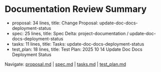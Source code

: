 # Documentation Review Summary

- proposal: 34 lines, title: Change Proposal: update-doc-docs-deployment-status
- spec: 25 lines, title: Spec Delta: project-documentation / update-doc-docs-deployment-status
- tasks: 11 lines, title: Tasks: update-doc-docs-deployment-status
- test_plan: 18 lines, title: Test Plan: 2025 10 14 Update Doc Docs Deployment Status

Navigate: [proposal.md](./proposal.md) | [spec.md](./spec.md) | [tasks.md](./tasks.md) | [test_plan.md](./test_plan.md)
